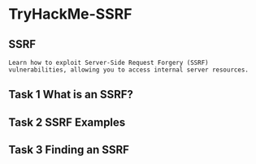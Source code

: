 # TryHackMe-SSRF
## SSRF
`Learn how to exploit Server-Side Request Forgery (SSRF) vulnerabilities, allowing you to access internal server resources.`

## Task 1 What is an SSRF?

## Task 2 SSRF Examples

## Task 3 Finding an SSRF
